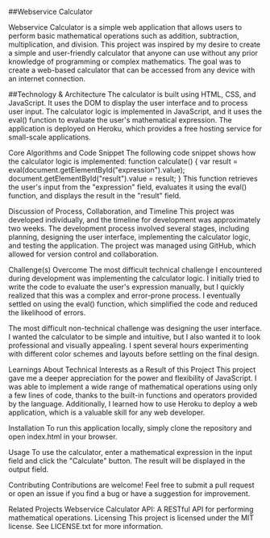 ##Webservice Calculator

Webservice Calculator is a simple web application that allows users to perform basic mathematical operations such as addition, subtraction, multiplication, and division. This project was inspired by my desire to create a simple and user-friendly calculator that anyone can use without any prior knowledge of programming or complex mathematics. The goal was to create a web-based calculator that can be accessed from any device with an internet connection.

##Technology & Architecture
The calculator is built using HTML, CSS, and JavaScript. It uses the DOM to display the user interface and to process user input. The calculator logic is implemented in JavaScript, and it uses the eval() function to evaluate the user's mathematical expression. The application is deployed on Heroku, which provides a free hosting service for small-scale applications.

Core Algorithms and Code Snippet
The following code snippet shows how the calculator logic is implemented:
function calculate() {
  var result = eval(document.getElementById("expression").value);
  document.getElementById("result").value = result;
}
This function retrieves the user's input from the "expression" field, evaluates it using the eval() function, and displays the result in the "result" field.

Discussion of Process, Collaboration, and Timeline
This project was developed individually, and the timeline for development was approximately two weeks. The development process involved several stages, including planning, designing the user interface, implementing the calculator logic, and testing the application. The project was managed using GitHub, which allowed for version control and collaboration.

Challenge(s) Overcome
The most difficult technical challenge I encountered during development was implementing the calculator logic. I initially tried to write the code to evaluate the user's expression manually, but I quickly realized that this was a complex and error-prone process. I eventually settled on using the eval() function, which simplified the code and reduced the likelihood of errors.

The most difficult non-technical challenge was designing the user interface. I wanted the calculator to be simple and intuitive, but I also wanted it to look professional and visually appealing. I spent several hours experimenting with different color schemes and layouts before settling on the final design.

Learnings About Technical Interests as a Result of this Project
This project gave me a deeper appreciation for the power and flexibility of JavaScript. I was able to implement a wide range of mathematical operations using only a few lines of code, thanks to the built-in functions and operators provided by the language. Additionally, I learned how to use Heroku to deploy a web application, which is a valuable skill for any web developer.

Installation
To run this application locally, simply clone the repository and open index.html in your browser.

Usage
To use the calculator, enter a mathematical expression in the input field and click the "Calculate" button. The result will be displayed in the output field.

Contributing
Contributions are welcome! Feel free to submit a pull request or open an issue if you find a bug or have a suggestion for improvement.

Related Projects
Webservice Calculator API: A RESTful API for performing mathematical operations.
Licensing
This project is licensed under the MIT license. See LICENSE.txt for more information.
